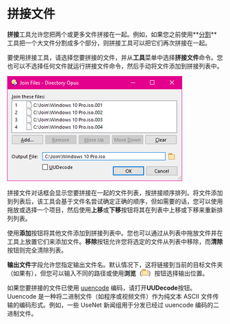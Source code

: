# 拼接文件

**拼接**工具允许您把两个或更多文件拼接在一起。例如，如果您之前使用**[分割](splitting_files.zh.md)**工具把一个大文件分割成多个部分，则拼接工具可以把它们再次拼接在一起。

要使用拼接工具，请选择您要拼接的文件，并从**工具**菜单中选择**拼接文件**命令。您也可以不选择任何文件就运行拼接文件命令，然后手动将文件添加到拼接列表中。

![](/Manual/images/media/join.png)

拼接文件对话框会显示您要拼接在一起的文件列表，按拼接顺序排列。将文件添加到列表后，该工具会基于文件名尝试确定正确的顺序，但如需要的话，您可以使用拖放或选择一个项目，然后使用**上移**或**下移**按钮将其在列表中上移或下移来重新排列列表。

使用**添加**按钮将其他文件添加到拼接列表中。您也可以通过从列表中拖放文件并在工具上放置它们来添加文件。**移除**按钮允许您将选定的文件从列表中移除，而**清除**按钮则完全清除列表。

**输出文件**字段允许您指定输出文件名。默认情况下，这将链接到当前的目标文件夹（如果有），但您可以输入不同的路径或使用**浏览**（![]( /Manual/images/media/browse.png)）按钮选择输出位置。

如果您要拼接的文件已使用 [uuencode](http://en.wikipedia.org/wiki/Uuencoding) 编码，请打开**UUDecode**按钮。Uuencode 是一种将二进制文件（如程序或视频文件）作为纯文本 ASCII 文件传输的编码形式。例如，一些 UseNet 新闻组用于分发已经过 uuencode 编码的二进制文件。